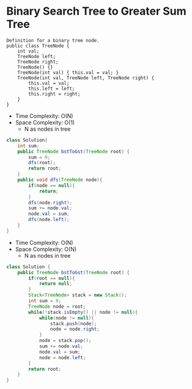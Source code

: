 # Binary Search Tree to Greater Sum Tree

```
Definition for a binary tree node.
public class TreeNode {
    int val;
    TreeNode left;
    TreeNode right;
    TreeNode() {}
    TreeNode(int val) { this.val = val; }
    TreeNode(int val, TreeNode left, TreeNode right) {
        this.val = val;
        this.left = left;
        this.right = right;
    }
}
```

- Time Complexity: O(N)
- Space Complexity: O(1)
  - N as nodes in tree

```java
class Solution{
    int sum;
    public TreeNode bstToGst(TreeNode root) {
        sum = 0;
        dfs(root);
        return root;
    }
    public void dfs(TreeNode node){
        if(node == null){
            return;
        }
        dfs(node.right);
        sum += node.val;
        node.val = sum;
        dfs(node.left);
    }
}
```

- Time Complexity: O(N)
- Space Complexity: O(N)
  - N as nodes in tree

```java
class Solution {
    public TreeNode bstToGst(TreeNode root) {
        if(root == null){
            return null;
        }
        Stack<TreeNode> stack = new Stack();
        int sum = 0;
        TreeNode node = root;
        while(!stack.isEmpty() || node != null){
            while(node != null){
                stack.push(node);
                node = node.right;
            }
            node = stack.pop();
            sum += node.val;
            node.val = sum;
            node = node.left;
        }
        return root;
    }
}
```
